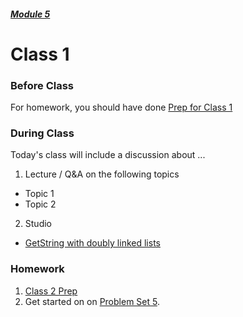 ##### [Module 5](../../)

# Class 1

### Before Class
For homework, you should have done [Prep for Class 1](../class1-prep)

### During Class
Today's class will include a discussion about ...

1. Lecture / Q&A on the following topics
 * Topic 1
 * Topic 2

2. Studio
  * <a href="../studios/doubly-linked-list" target="_blank">GetString with doubly linked lists</a>

### Homework
1. [Class 2 Prep](../class2-prep) 
2. Get started on on [Problem Set 5](../problem-set). 
